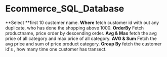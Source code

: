 # Ecommerce_SQL_Database
**Select **first  10 customer name.
**Where** fetch customer id with out any duplicate, who has done the shopping above 1000.
**OrderBy** Fetch productname, price order by descending order.
**Avg & Max**  fetch the avg price of all category and max price of all category.
**AVG & Sum** Fetch the avg price  and sum of price product category.
**Group By** fetch the customer id's , how many time one customer has transect.
